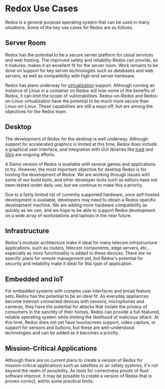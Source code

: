 # Redox Use Cases

Redox is a general purpose operating system that can be used in many situations. Some of the key use cases for Redox are as follows.

## Server Room

Redox has the potential to be a secure server platform for cloud services and web hosting. The improved safety and reliability Redox can provide, as it matures, makes it an excellent fit for the server room. Work remains to be done on support for key server technologies such as databases and web servers, as well as compatibility with high-end server hardware.

Redox has plans underway for [virtualization](https://en.wikipedia.org/wiki/OS-level_virtualization) support. Although running an instance of Linux in a container on Redox will lose some of the benefits of Redox, it can limit the scope of vulnerabilities. Redox-on-Redox and Redox-on-Linux virtualization have the potential to be much more secure than Linux-on-Linux. These capabilities are still a ways off, but are among the objectives for the Redox team.

## Desktop

The development of Redox for the desktop is well underway. Although support for accelerated graphics is limited at this time, Redox does include a graphical user interface, and integration with GUI libraries like [Iced](https://github.com/iced-rs/iced) and [Slint](https://github.com/slint-ui/slint) are ongoing efforts.

A Demo version of Redox is available with several games and applications to try. However, the most important objective for desktop Redox is for hosting the development of Redox. We are working through issues with some of our build tools, and other developer tools such as editors have not been tested under daily use, but we continue to make this a priority.

Due to a fairly limited list of currently supported hardware, once self-hosted development is available, developers may need to obtain a Redox-specific development machine. We are adding more hardware compatibility as quickly as we can, and we hope to be able to support Redox development on a wide array of workstations and laptops in the near future.

## Infrastructure

Redox's modular architecture make it ideal for many telecom infrastructure applications, such as routers, telecom components, edge servers, etc., especially as more functionality is added to these devices. There are no specific plans for remote management yet, but Redox's potential for security and reliability make it ideal for this type of application.

## Embedded and IoT

For embedded systems with complex user interfaces and broad feature sets, Redox has the potential to be an ideal fit. As everyday appliances become Internet-connected devices with sensors, microphones and cameras, they have the potential for attacks that violate the privacy of consumers in the sanctity of their homes. Redox can provide a full-featured, reliable operating system while limiting the likelihood of malicious attack. At this time, Redox does not yet have touchscreen support, video capture, or support for sensors and buttons, but these are well-understood technologies and can be added as it becomes a priority.

## Mission-Critical Applications

Although there are no current plans to create a version of Redox for mission-critical applications such as satellites or air safety systems, it's not beyond the realm of possibility. As tools for correctness proofs of Rust software improve, it may be possible to create a version of Redox that is proven correct, within some practical limits.